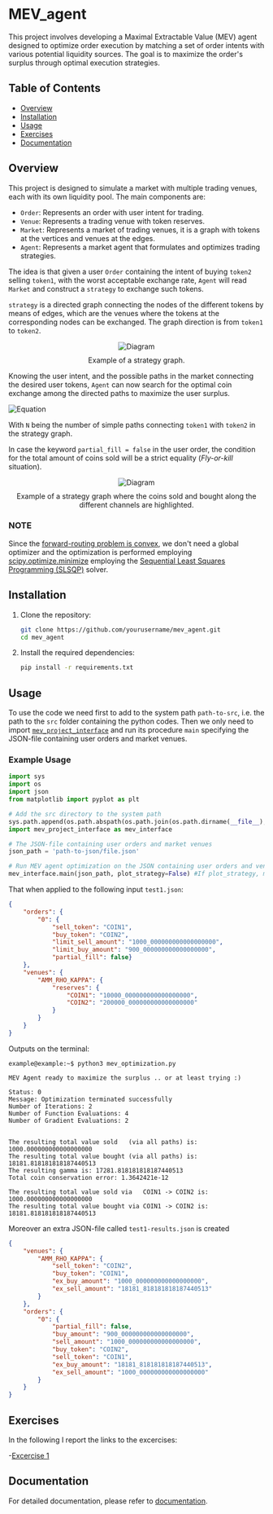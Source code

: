 # MEV_agent
This project involves developing a Maximal Extractable Value (MEV) agent designed to optimize order execution by matching a set of order intents with various potential liquidity sources. The goal is to maximize the order's surplus through optimal execution strategies.

## Table of Contents

- [Overview](#overview)
- [Installation](#installation)
- [Usage](#usage)
- [Exercises](#exercises)
- [Documentation](#documentation)

## Overview

This project is designed to simulate a market with multiple trading venues, each with its own liquidity pool. The main components are:
- `Order`: Represents an order with user intent for trading.
- `Venue`: Represents a trading venue with token reserves.
- `Market`: Represents a market of trading venues, it is a graph with tokens at the vertices and venues at the edges.
- `Agent`: Represents a market agent that formulates and optimizes trading strategies.

The idea is that given a user `Order` containing the intent of buying `token2` selling `token1`, with the worst acceptable exchange rate, `Agent` will read `Market` and construct a `strategy` to exchange such tokens.

`strategy` is a directed graph connecting the nodes of the different tokens by means of edges, which are the venues where the tokens at the corresponding nodes can be exchanged. 
The graph direction is from `token1` to `token2`.

<div align="center">
  <img src="docs/images/example_strategy.png" alt="Diagram">
  <p style="margin-top: 10px;">Example of a strategy graph.</p>
</div>


Knowing the user intent, and the possible paths in the market connecting the desired user tokens, `Agent` can now search for the optimal coin exchange among the directed paths to maximize the user surplus. 

![Equation](docs/images/surplus_maximization_equation.png)

With `N` being the number of simple paths connecting `token1` with `token2` in the strategy graph. 

In case the keyword `partial_fill = false` in the user order, the condition for the total amount of coins sold will be a strict equality (*Fly-or-kill* situation).

<div align="center">
  <img src="docs/images/example_strategy-paths.png" alt="Diagram">
  <p style="margin-top: 10px;">Example of a strategy graph where the coins sold and bought along the different channels are highlighted.</p>
</div>

### NOTE
Since the [forward-routing problem is convex](https://hal.science/hal-03455981/file/goroen.pdf), we don't need a global optimizer and the optimization is performed employing [scipy.optimize.minimize](scipy.optimize.minimize) employing the [Sequential Least Squares Programming (SLSQP)](https://docs.scipy.org/doc/scipy/reference/optimize.minimize-slsqp.html) solver.

## Installation

1. Clone the repository:
    ```bash
    git clone https://github.com/yourusername/mev_agent.git
    cd mev_agent
    ```

2. Install the required dependencies:
    ```bash
    pip install -r requirements.txt
    ```

## Usage
To use the code we need first to add to the system path `path-to-src`, i.e. the path to the `src` folder containing the python codes.
Then we only need to import [`mev_project_interface`](docs/mev_project_interface.md) and run its procedure `main` specifying the JSON-file containing user orders and market venues.

### Example Usage

```python
import sys
import os
import json
from matplotlib import pyplot as plt

# Add the src directory to the system path
sys.path.append(os.path.abspath(os.path.join(os.path.dirname(__file__), 'path-to-src')))
import mev_project_interface as mev_interface

# The JSON-file containing user orders and market venues
json_path = 'path-to-json/file.json'

# Run MEV agent optimization on the JSON containing user orders and venues.
mev_interface.main(json_path, plot_strategy=False) #If plot_strategy, makes the image of the directed graph

```

That when applied to the following input `test1.json`:
```json
{
    "orders": {
        "0": {
            "sell_token": "COIN1",
            "buy_token": "COIN2",
            "limit_sell_amount": "1000_000000000000000000",
            "limit_buy_amount": "900_000000000000000000",
            "partial_fill": false}
    },
    "venues": {
        "AMM_RHO_KAPPA": {
            "reserves": {
                "COIN1": "10000_000000000000000000",
                "COIN2": "200000_000000000000000000"
            }
        }
    }
}
```

Outputs on the terminal:

```console
example@example:~$ python3 mev_optimization.py
 
MEV Agent ready to maximize the surplus .. or at least trying :)
 
Status: 0
Message: Optimization terminated successfully
Number of Iterations: 2
Number of Function Evaluations: 4
Number of Gradient Evaluations: 2
 
 
The resulting total value sold   (via all paths) is: 1000.000000000000000000
The resulting total value bought (via all paths) is: 18181.818181818187440513
The resulting gamma is: 17281.818181818187440513
Total coin conservation error: 1.3642421e-12
 
The resulting total value sold via   COIN1 -> COIN2 is: 1000.000000000000000000
The resulting total value bought via COIN1 -> COIN2 is: 18181.818181818187440513
```

Moreover an extra JSON-file called `test1-results.json` is created

```json
{
    "venues": {
        "AMM_RHO_KAPPA": {
            "sell_token": "COIN2",
            "buy_token": "COIN1",
            "ex_buy_amount": "1000_000000000000000000",
            "ex_sell_amount": "18181_818181818187440513"
        }
    },
    "orders": {
        "0": {
            "partial_fill": false,
            "buy_amount": "900_000000000000000000",
            "sell_amount": "1000_000000000000000000",
            "buy_token": "COIN2",
            "sell_token": "COIN1",
            "ex_buy_amount": "18181_818181818187440513",
            "ex_sell_amount": "1000_000000000000000000"
        }
    }
}
```
## Exercises

In the following I report the links to the excercises:

-[Excercise 1](exercises/first/Exercise1.md)


## Documentation

For detailed documentation, please refer to [documentation](docs/DOCUMENTATION.md).

